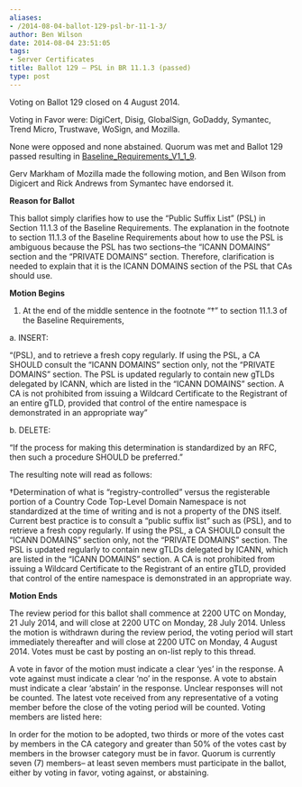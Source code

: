 ```yaml
---
aliases:
- /2014-08-04-ballot-129-psl-br-11-1-3/
author: Ben Wilson
date: 2014-08-04 23:51:05
tags:
- Server Certificates
title: Ballot 129 – PSL in BR 11.1.3 (passed)
type: post
---
```


Voting on Ballot 129 closed on 4 August 2014.

Voting in Favor were: DigiCert, Disig, GlobalSign, GoDaddy, Symantec, Trend Micro, Trustwave, WoSign, and Mozilla.

None were opposed and none abstained. Quorum was met and Ballot 129 passed resulting in [Baseline_Requirements_V1_1_9][1].

Gerv Markham of Mozilla made the following motion, and Ben Wilson from Digicert and Rick Andrews from Symantec have endorsed it.

**Reason for Ballot**

This ballot simply clarifies how to use the “Public Suffix List” (PSL) in Section 11.1.3 of the Baseline Requirements. The explanation in the footnote to section 11.1.3 of the Baseline Requirements about how to use the PSL is ambiguous because the PSL has two sections–the “ICANN DOMAINS” section and the “PRIVATE DOMAINS” section. Therefore, clarification is needed to explain that it is the ICANN DOMAINS section of the PSL that CAs should use.

**Motion Begins**

1. At the end of the middle sentence in the footnote “†” to section 11.1.3 of the Baseline Requirements,

a. INSERT:

“(PSL), and to retrieve a fresh copy regularly. If using the PSL, a CA SHOULD consult the “ICANN DOMAINS” section only, not the “PRIVATE DOMAINS” section. The PSL is updated regularly to contain new gTLDs delegated by ICANN, which are listed in the “ICANN DOMAINS” section. A CA is not prohibited from issuing a Wildcard Certificate to the Registrant of an entire gTLD, provided that control of the entire namespace is demonstrated in an appropriate way”

b. DELETE:

“If the process for making this determination is standardized by an RFC, then such a procedure SHOULD be preferred.”

The resulting note will read as follows:

†Determination of what is “registry-controlled” versus the registerable portion of a Country Code Top-Level Domain Namespace is not standardized at the time of writing and is not a property of the DNS itself.  Current best practice is to consult a “public suffix list” such as (PSL), and to retrieve a fresh copy regularly. If using the PSL, a CA SHOULD consult the “ICANN DOMAINS” section only, not the “PRIVATE DOMAINS” section. The PSL is updated regularly to contain new gTLDs delegated by ICANN, which are listed in the “ICANN DOMAINS” section. A CA is not prohibited from issuing a Wildcard Certificate to the Registrant of an entire gTLD, provided that control of the entire namespace is demonstrated in an appropriate way.

**Motion Ends**

The review period for this ballot shall commence at 2200 UTC on Monday, 21 July 2014, and will close at 2200 UTC on Monday, 28 July 2014. Unless the motion is withdrawn during the review period, the voting period will start immediately thereafter and will close at 2200 UTC on Monday, 4 August 2014. Votes must be cast by posting an on-list reply to this thread.

A vote in favor of the motion must indicate a clear ‘yes’ in the response. A vote against must indicate a clear ‘no’ in the response. A vote to abstain must indicate a clear ‘abstain’ in the response. Unclear responses will not be counted. The latest vote received from any representative of a voting member before the close of the voting period will be counted. Voting members are listed here:

In order for the motion to be adopted, two thirds or more of the votes cast by members in the CA category and greater than 50% of the votes cast by members in the browser category must be in favor. Quorum is currently seven (7) members– at least seven members must participate in the ballot, either by voting in favor, voting against, or abstaining.

[1]: /uploads/Baseline_Requirements_V1_1_9.pdf